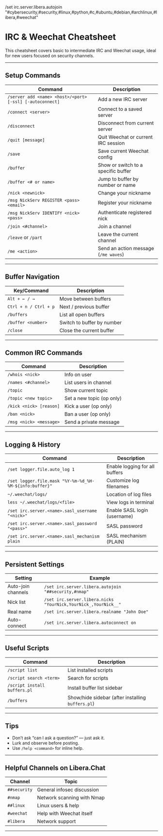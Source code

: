/set irc.server.libera.autojoin "#cybersecurity,#security,#linux,#python,#c,#ubuntu,#debian,#archlinux,#libera,#weechat"


# IRC & Weechat Cheatsheet

This cheatsheet covers basic to intermediate IRC and Weechat usage, ideal for new users focused on security channels.

---

## Setup Commands

| Command | Description |
|--------|-------------|
| `/server add <name> <host>/<port> [-ssl] [-autoconnect]` | Add a new IRC server |
| `/connect <server>` | Connect to a saved server |
| `/disconnect` | Disconnect from current server |
| `/quit [message]` | Quit Weechat or current IRC session |
| `/save` | Save current Weechat config |
| `/buffer` | Show or switch to a specific buffer |
| `/buffer <# or name>` | Jump to buffer by number or name |
| `/nick <newnick>` | Change your nickname |
| `/msg NickServ REGISTER <pass> <email>` | Register your nickname |
| `/msg NickServ IDENTIFY <nick> <pass>` | Authenticate registered nick |
| `/join <#channel>` | Join a channel |
| `/leave` or `/part` | Leave the current channel |
| `/me <action>` | Send an action message (`/me waves`) |

---

## Buffer Navigation

| Key/Command | Description |
|------------|-------------|
| `Alt + ← / →` | Move between buffers |
| `Ctrl + n / Ctrl + p` | Next / previous buffer |
| `/buffers` | List all open buffers |
| `/buffer <number>` | Switch to buffer by number |
| `/close` | Close the current buffer |

---

## Common IRC Commands

| Command | Description |
|---------|-------------|
| `/whois <nick>` | Info on user |
| `/names <#channel>` | List users in channel |
| `/topic` | Show current topic |
| `/topic <new topic>` | Set a new topic (op only) |
| `/kick <nick> [reason]` | Kick a user (op only) |
| `/ban <nick>` | Ban a user (op only) |
| `/msg <nick> <message>` | Send a private message |

---

## Logging & History

| Command | Description |
|---------|-------------|
| `/set logger.file.auto_log 1` | Enable logging for all buffers |
| `/set logger.file.mask "%Y-%m-%d_%H-%M-${info:buffer}"` | Customize log filenames |
| `~/.weechat/logs/` | Location of log files |
| `less ~/.weechat/logs/<file>` | View logs in terminal |
| `/set irc.server.<name>.sasl_username "<nick>"` | Enable SASL login (username) |
| `/set irc.server.<name>.sasl_password "<pass>"` | SASL password |
| `/set irc.server.<name>.sasl_mechanism plain` | SASL mechanism (PLAIN) |

---

## Persistent Settings

| Setting | Example |
|---------|---------|
| Auto-join channels | `/set irc.server.libera.autojoin "##security,#nmap"` |
| Nick list | `/set irc.server.libera.nicks "YourNick,YourNick_,YourNick__"` |
| Real name | `/set irc.server.libera.realname "John Doe"` |
| Auto-connect | `/set irc.server.libera.autoconnect on` |

---

## Useful Scripts

| Command | Description |
|---------|-------------|
| `/script list` | List installed scripts |
| `/script search <term>` | Search for scripts |
| `/script install buffers.pl` | Install buffer list sidebar |
| `/buffers` | Show/hide sidebar (after installing `buffers.pl`) |

---

## Tips

- Don’t ask “can I ask a question?” — just ask it.
- Lurk and observe before posting.
- Use `/help <command>` for inline help.

---

## Helpful Channels on Libera.Chat

| Channel | Topic |
|---------|-------|
| `##security` | General infosec discussion |
| `#nmap` | Network scanning with Nmap |
| `##linux` | Linux users & help |
| `#weechat` | Help with Weechat itself |
| `#libera` | Network support |

---


